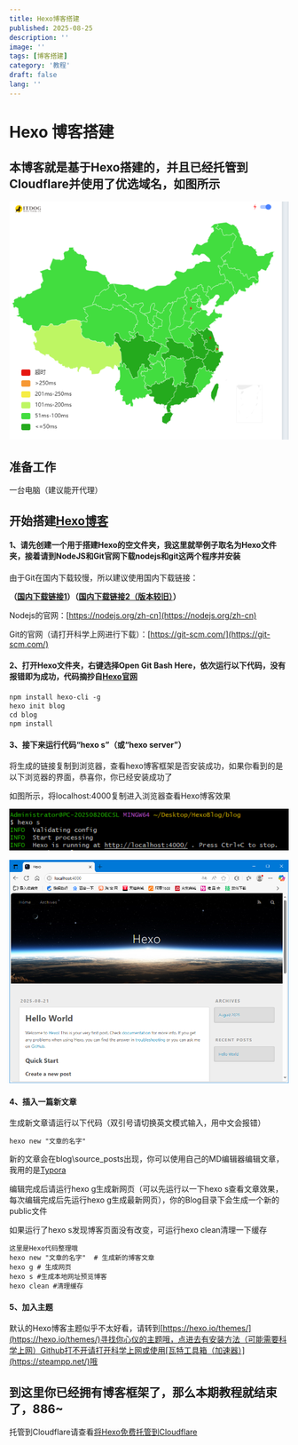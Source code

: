 ```yaml
---
title: Hexo博客搭建
published: 2025-08-25
description: ''
image: ''
tags: [博客搭建]
category: '教程'
draft: false 
lang: ''
---
```


# Hexo 博客搭建

## 本博客就是基于Hexo搭建的，并且已经托管到Cloudflare并使用了优选域名，如图所示

![Itdog测速，非常绿](https://github.com/TheLittleQuteGDH/gdhblog.github.io/blob/main/img/hexo%E6%90%AD%E5%BB%BA%E5%8D%9A%E5%AE%A2/1.PNG?raw=true)

## 准备工作

一台电脑（建议能开代理）



## 开始搭建[Hexo博客](https://hexo.io)

#### 1、请先创建一个用于搭建Hexo的**空文件夹**，我这里就举例子取名为Hexo文件夹，接着请到NodeJS和Git官网下载nodejs和git这两个程序并安装

由于Git在国内下载较慢，所以建议使用国内下载链接：

**（[国内下载链接1](https://www.alipan.com/s/kozZGKHWYZR/folder/68a558e5789c117ebde048f2a7c484d8bb8d4225)）（[国内下载链接2（版本较旧）](https://xiaoyuboi.lanzoum.com/b0c5k65ih)）**

Nodejs的官网：[https://nodejs.org/zh-cn](https://nodejs.org/zh-cn)

Git的官网（请打开科学上网进行下载）：[https://git-scm.com/](https://git-scm.com/)

#### 2、打开Hexo文件夹，右键选择Open Git Bash Here，依次运行以下代码，没有报错即为成功，代码摘抄自[Hexo官网](https://hexo.io)

```
npm install hexo-cli -g
hexo init blog
cd blog
npm install
```

#### 3、接下来运行代码“hexo s”（或“hexo server”）

将生成的链接复制到浏览器，查看hexo博客框架是否安装成功，如果你看到的是以下浏览器的界面，恭喜你，你已经安装成功了

如图所示，将localhost:4000复制进入浏览器查看Hexo博客效果

![运行hexo s](https://github.com/TheLittleQuteGDH/gdhblog.github.io/blob/main/img/hexo%E6%90%AD%E5%BB%BA%E5%8D%9A%E5%AE%A2/2.PNG?raw=true)

![初始化界面](https://github.com/TheLittleQuteGDH/gdhblog.github.io/blob/main/img/hexo%E6%90%AD%E5%BB%BA%E5%8D%9A%E5%AE%A2/3.PNG?raw=true)

#### 4、插入一篇新文章

生成新文章请运行以下代码（双引号请切换英文模式输入，用中文会报错）

```
hexo new "文章的名字"
```

新的文章会在blog\source\_posts出现，你可以使用自己的MD编辑器编辑文章，我用的是[Typora](https://www.typora.net/)

编辑完成后请运行hexo g生成新网页（可以先运行以一下hexo s查看文章效果，每次编辑完成后先运行hexo g生成最新网页），你的Blog目录下会生成一个新的public文件

如果运行了hexo s发现博客页面没有改变，可运行hexo clean清理一下缓存



```
这里是Hexo代码整理哦
hexo new "文章的名字"  # 生成新的博客文章
hexo g # 生成网页
hexo s #生成本地网址预览博客
hexo clean #清理缓存
```



#### 5、加入主题

默认的Hexo博客主题似乎不太好看，请转到[https://hexo.io/themes/](https://hexo.io/themes/)寻找你心仪的主题哦，点进去有安装方法（可能需要科学上网）Github打不开请打开科学上网或使用[瓦特工具箱（加速器）](https://steampp.net/)哦



## 到这里你已经拥有博客框架了，那么本期教程就结束了，886~

托管到Cloudflare请查看[将Hexo免费托管到Cloudflare](/将Hexo免费托管到Cloudflare.md)
